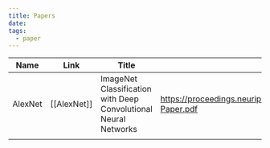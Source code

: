 ```yaml
---
title: Papers
date: 
tags:
  - paper
---
```

| Name    | Link        | Title                                                           | Paper                                                                                                 |
| ------- | ----------- | --------------------------------------------------------------- | ----------------------------------------------------------------------------------------------------- |
| AlexNet | [[AlexNet]] | ImageNet Classification with Deep Convolutional Neural Networks | https://proceedings.neurips.cc/paper_files/paper/2012/file/c399862d3b9d6b76c8436e924a68c45b-Paper.pdf |
|         |             |                                                                 |                                                                                                       |
